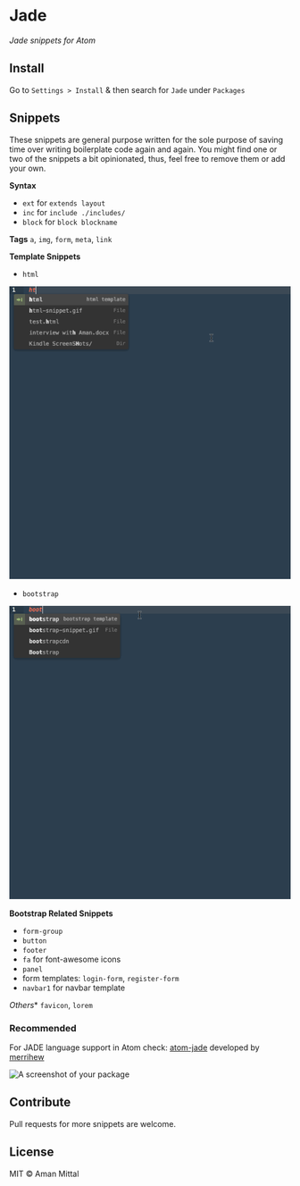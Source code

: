 # Jade

_Jade snippets for Atom_

## Install
Go to  `Settings > Install` & then search for `Jade` under `Packages`

## Snippets
These snippets are general purpose written for the sole purpose of saving time over writing boilerplate code again and again. You might find one or two of the snippets a bit opinionated, thus, feel free to remove them or add your own.

**Syntax**  
- `ext` for `extends layout`
- `inc` for `include ./includes/`
- `block` for `block blockname`

**Tags** `a`, `img`, `form`, `meta`, `link`

**Template Snippets**
- `html`

![Html Snippet](/images/html-snippet.gif)

- `bootstrap`

![Bootstrap Snippet](/images/bootstrap-snippet.gif)

**Bootstrap Related Snippets**
- `form-group`
- `button`
- `footer`
- `fa` for font-awesome icons
- `panel`
- form templates: `login-form`, `register-form`
- `navbar1` for navbar template

*Others** `favicon`, `lorem`

### Recommended

For JADE language support in Atom check: [atom-jade](https://atom.io/packages/atom-jade) developed by [merrihew](https://atom.io/users/merrihew)

![A screenshot of your package](https://f.cloud.github.com/assets/69169/2290250/c35d867a-a017-11e3-86be-cd7c5bf3ff9b.gif)

## Contribute
Pull requests for more snippets are welcome.

## License
MIT © Aman Mittal